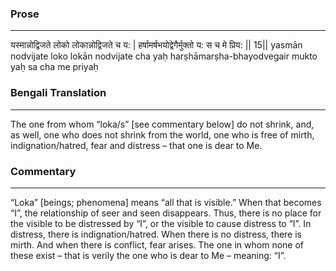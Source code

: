 ### Prose 
 --- 
यस्मान्नोद्विजते लोको लोकान्नोद्विजते च य: |
हर्षामर्षभयोद्वेगैर्मुक्तो य: स च मे प्रिय: || 15||
yasmān nodvijate loko lokān nodvijate cha yaḥ
harṣhāmarṣha-bhayodvegair mukto yaḥ sa cha me priyaḥ

### Bengali Translation 
 --- 
The one from whom “loka/s” [see commentary below] do not shrink, and, as well, one who does not shrink from the world, one who is free of mirth, indignation/hatred, fear and distress – that one is dear to Me. 

### Commentary 
 --- 
“Loka” [beings; phenomena] means “all that is visible.” When that becomes “I”, the relationship of seer and seen disappears. Thus, there is no place for the visible to be distressed by “I”, or the visible to cause distress to “I”. In distress, there is indignation/hatred. When there is no distress, there is mirth. And when there is conflict, fear arises. The one in whom none of these exist – that is verily the one who is dear to Me – meaning: “I”.